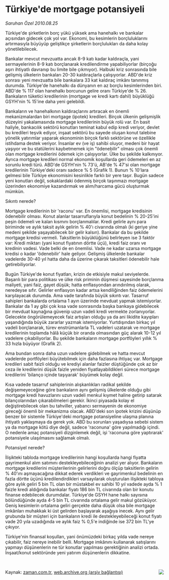 # Türkiye'de mortgage potansiyeli

*Saruhan Özel 2010.08.25*

<td class="columnist-detail">
<p>Türkiye'de şirketlerin borç yükü yüksek ama hanehalkı ve bankalar açısından gidecek çok yol var. Ekonomi, bu kesimlerin borçluluklarını artırmasıyla büyüyüp geliştikçe şirketlerin borçlulukları da daha kolay yönetilebilecek.</p>
<p>
<div id="haberMetinDiv">
<p>Bankalar mevcut mevzuatta ancak 8-9 katı kadar kaldıraçla, yani sermayelerinin 8-9 katı borçlanarak kredilendirme yapabiliyorlar (birçoğu aşırı ihtiyatlı davranıp bu limite bile çıkmıyor). Halbuki kriz sonrasında bile gelişmiş ülkelerin bankaları 20-30 kaldıraçlarla çalışıyorlar. ABD'de kriz sonrası yeni mevzuatta bile bankalara 33 kat kaldıraç imkânı tanınmış durumda. Türkiye'de hanehalkı da dünyanın en az borçlu kesimlerinden biri. ABD'de % 117 olan hanehalkı borcunun gelire oranı Türkiye'de % 26. Bankaların tüketici kredilerinin (mortgage ve kredi kartı dahil) büyüklüğü GSYH'nin % 15'ine daha yeni gelebildi.
<p> Bankaların ve hanehalkının kaldıraçlarını artıracak en önemli mekanizmalardan biri mortgage (ipotek) kredileri. Birçok ülkenin gelişmişlik düzeyini yakalamasında mortgage kredilerinin büyük rolü var. En basit haliyle, bankacılık sektörü konutları teminat kabul edip kredi veriyor, devlet bu kredileri teşvik ediyor, inşaat sektörü bu sayede oluşan konut talebine yönelik yatırımlar yaparak ekonominin birçok farklı sektörüne ve özellikle istihdama destek veriyor. İnsanlar ev (ve iş) sahibi oluyor, medeni bir hayat yaşıyor ve bu statülerini kaybetmemek için "ödenebilir" olması çok önemli olan mortgage kredilerini ödemek için çalışıyorlar. Ülke bu şekilde kalkınıyor. Ayrıca mortgage kredileri normal ekonomik koşullarda geri ödemeleri en az sorunlu kredi türü. ABD'de GSYH'nin % 73'ü, AB'de % 47'si olan mortgage kredilerinin Türkiye'deki oranı sadece % 5 (Grafik 1). Bunun % 10'lara gelmesi bile Türkiye ekonomisini kesinlikle farklı bir yere taşır. Bugün sadece yeni konutları değil, sokaklardaki ödenmiş birçok taşınmazı mortgage üzerinden ekonomiye kazandırmak ve alım/harcama gücü oluşturmak mümkün.
<p>Sıkıntı nerede?
<p>Mortgage kredilerinin bir 'raconu' var. En önemlisi, mortgage kredisinin ödenebilir olması. Konut alanlar tasarruflarıyla konut bedelinin % 20-25'ini peşin ödemeli ve kalan kısmını borçlanmalılar. Kredi gelirle aynı para biriminde ve aylık taksit aylık gelirin % 40'ı civarında olmalı (ki geriye yine medeni şekilde yaşayabilecek bir gelir kalsın). Bankalar da bu şekilde mortgage kredisi vermeli. Taksitlerin büyüklüğünü belirleyen ise 3 faktör var: Kredi miktarı (yani konut fiyatının dörtte üçü), kredi faiz oranı ve kredinin vadesi. Vade belki de en önemlisi. Vade ne kadar uzarsa mortgage kredisi o kadar 'ödenebilir' hale geliyor. Gelişmiş ülkelerde bankalar vadelerde 30-40 yıl hatta daha da üzerine çıkarak taksitleri ödenebilir hale getirebiliyorlar. 
<p> Bugün Türkiye'de konut fiyatları, krizin de etkisiyle makul seviyelerde. Başarılı bir para politikası ve ülke risk priminin düşmesi sayesinde borçlanma maliyeti, yani faiz, gayet düşük; hatta enflasyondan arındırılmış olarak, neredeyse sıfır. Gelirler enflasyon kadar artsa kendiliğinden faiz ödemelerini karşılayacak durumda. Ama vade tarafında büyük sıkıntı var. Tasarruf sahipleri bankalarda ortalama 1 ayın üzerinde mevduat yapmak istemiyorlar. Bankalar da 1 ay gibi çok kısa vade sonrasında başka bankaya gidebilecek bir mevduat kaynağına güvenip uzun vadeli kredi vermekte zorlanıyorlar. Gelecekte öngörülemeyecek faiz artışları olduğu ya da ani likidite kayıpları yaşandığında büyük zararlar yazmak istemiyorlar. Yurtdışından birkaç yıl vadeli borçlanarak, türev enstrümanlarla TL vadeleri uzatarak ve mortgage kredilerinin toplamda hâlâ küçük bir oranda olmasından güç alarak 10-12 yıl vadelere çıkabiliyorlar. Bu şekilde bankaların mortgage portföyleri yıllık % 33 hızla büyüyor (Grafik 2).
<p> Ama bundan sonra daha uzun vadelere gidebilmek ve hatta mevcut vadelerde portföyleri büyütebilmek için daha fazlasına ihtiyaç var. Mortgage kredileri sabit faizli olduğu ve krediyi alanlar faizler düştüğünde çok az bir ceza ile kredilerini düşük faizle yeniden fiyatlayabildikleri sürece mortgage kredilerini 'bilanço içinde taşıyarak' büyümek kolay değil.
<p> Kısa vadede tasarruf sahiplerinin alışkanlıkları radikal şekilde değişemeyeceğine göre bankaların aynı gelişmiş ülkelerde olduğu gibi mortgage kredi havuzlarını uzun vadeli menkul kıymet haline getirip satarak bilançolarından çıkarabilmeleri gerekir. İkinci piyasada kolay el değiştirebilecek olan bu tahviller, yabancı sermayenin de ekonomiye gireceği önemli bir mekanizma olacak. ABD'deki son ipotek krizini düşünüp benzer bir sistemle Türkiye'deki mortgage potansiyeline ulaşma planına ihtiyatlı yaklaşmaya da gerek yok. ABD bu sorunları yaşadıysa sebebi sistem ya da mortgage kötü diye değil, sadece 'raconuna' göre yapılmadığı içindi. O nedenle amaç potansiyeli dizginlemek değil, işi 'raconuna göre yaptırarak' potansiyele ulaşılmasını sağlamak olmalı. 
<p>Potansiyel nerede?
<p>İlişikteki tabloda mortgage kredilerinin hangi koşullarda hangi fiyatta gayrimenkul alım satımını destekleyebileceğinin analizi yer alıyor. Bankaların mortgage kredilerini müşterilerinin gelirlerini doğru ölçüp taksitlerin gelirin % 40'ını aşmayacağına dikkat ederek verdikleri ve gayrimenkul bedelinin en fazla dörtte üçünü kredilendirdikleri varsayılarak oluşturulan ilişikteki tabloya göre aylık geliri 5 bin TL olan bir müstakbel ev sahibi 10 yıl vadede ayda % 1 faizle kredi aldığında bankalar fiyatı 186 bin TL civarında olan bir konutu finanse edebilecek durumdalar. Türkiye'de GSYH hane halkı sayısına bölündüğünde ayda 4-5 bin TL civarında ortalama gelir makul gözüküyor. Geniş kesimlerin ortalama geliri gerçekte daha düşük olsa bile mortgage imkânları muhakkak ki üst gelirden başlayarak aşağıya inecek. Aynı gelir grubunda bir müşteri için bankaların kredi ile destekleyebileceği konut fiyatı vade 20 yıla uzadığında ve aylık faiz % 0,5'e indiğinde ise 372 bin TL'ye çıkıyor.
<p> Türkiye'nin finansal koşulları, yani önümüzdeki birkaç yılda vade nereye çıkabilir, faiz nereye inebilir belli. Mortgage imkânını kullanarak satışlarını yapmayı düşünenlerin ne tür konutlar yapılması gerektiğinin analizi ortada. İnşaat/konut sektöründe yeni yatırım düşünenlerin dikkatine.
<p><br/>
<p><p align="center"><img align="right" border="0" src="http://web.archive.org/web/20101225013545im_/http://medya.zaman.com.tr/2010/08/25/resim1.jpg"/>
</p></p></p></p></p></p></p></p></p></p></p></p></p></div>
</p>
<a href="http://web.archive.org/web/20101225013545/mailto:s.ozel@zaman.com.tr">
</a></td>

Kaynak: [zaman.com.tr](http://zaman.com.tr/yazar.do?yazino=1019698), [web.archive.org (arşiv bağlantısı)](http://web.archive.org/web/20101225013545/http://zaman.com.tr/yazar.do?yazino=1019698)
